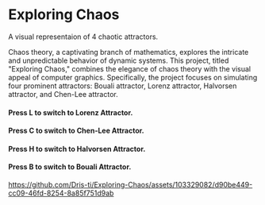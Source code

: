 # Exploring Chaos
 A visual representaion of 4 chaotic attractors.

Chaos theory, a captivating branch of mathematics, explores the intricate and 
unpredictable behavior of dynamic systems. This project, titled "Exploring Chaos," 
combines the elegance of chaos theory with the visual appeal of computer graphics. 
Specifically, the project focuses on simulating four prominent attractors: Bouali attractor, 
Lorenz attractor, Halvorsen attractor, and Chen-Lee attractor.

#### Press L to switch to Lorenz Attractor.
#### Press C to switch to Chen-Lee Attractor.
#### Press H to switch to Halvorsen Attractor.
#### Press B to switch to Bouali Attractor.



https://github.com/Dris-ti/Exploring-Chaos/assets/103329082/d90be449-cc09-46fd-8254-8a85f751d9ab

